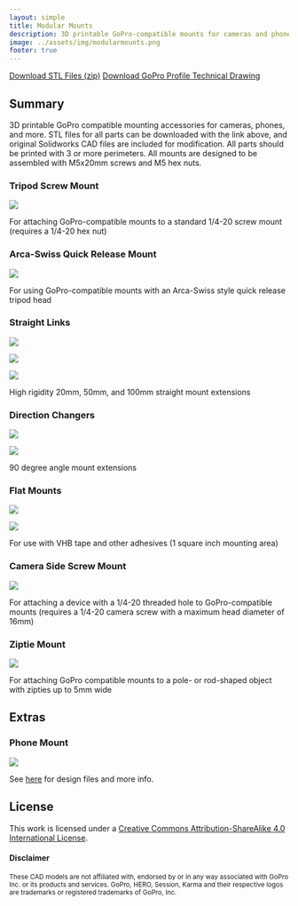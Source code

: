 ```yaml
---
layout: simple
title: Modular Mounts
description: 3D printable GoPro-compatible mounts for cameras and phones
image: ../assets/img/modularmounts.png
footer: true
---
```


<a href="../assets/projects/modularmounts-stl.zip" class="button">Download STL Files (zip)</a>
<a href="../assets/projects/modularmounts-GoPro Profile.pdf" class="button">Download GoPro Profile Technical Drawing</a>

## Summary

3D printable GoPro compatible mounting accessories for cameras, phones, and more. STL files for all parts can be downloaded with the link above, and original Solidworks CAD files are included for modification. <!--The original Solidworks design files can be found in the [GrabCAD folder for this project](https://workbench.grabcad.com/workbench/projects/gcnUv4yWleEZdF-MvPbkRW6ztajOTvjOf2FrRhKy1aaAlx#/space/gcRLR5dOVLxat1oCPV2CXJvUbPfd5Zgm9qYSkP6tpdQevQ).--> All parts should be printed with 3 or more perimeters. All mounts are designed to be assembled with M5x20mm screws and M5 hex nuts.

### Tripod Screw Mount

![](../assets/projects/modularmounts-00.png)

For attaching GoPro-compatible mounts to a standard 1/4-20 screw mount (requires a 1/4-20 hex nut)

### Arca-Swiss Quick Release Mount

![](../assets/projects/modularmounts-01.png)

For using GoPro-compatible mounts with an Arca-Swiss style quick release tripod head

### Straight Links

![](../assets/projects/modularmounts-10.png)

![](../assets/projects/modularmounts-03.png)

![](../assets/projects/modularmounts-02.png)

High rigidity 20mm, 50mm, and 100mm straight mount extensions

### Direction Changers

![](../assets/projects/modularmounts-05.png)

![](../assets/projects/modularmounts-06.png)

90 degree angle mount extensions

### Flat Mounts

![](../assets/projects/modularmounts-07.png)

![](../assets/projects/modularmounts-08.png)

For use with VHB tape and other adhesives (1 square inch mounting area)

### Camera Side Screw Mount

![](../assets/projects/modularmounts-04.png)

For attaching a device with a 1/4-20 threaded hole to GoPro-compatible mounts (requires a 1/4-20 camera screw with a maximum head diameter of 16mm)

### Ziptie Mount

![](../assets/projects/modularmounts-09.png)

For attaching GoPro compatible mounts to a pole- or rod-shaped object with zipties up to 5mm wide

## Extras

### Phone Mount

![](../assets/projects/phoneclamp-00.jpg)

See [here](phone-clamp) for design files and more info.

## License
This work is licensed under a [Creative Commons Attribution-ShareAlike 4.0 International License](http://creativecommons.org/licenses/by-sa/4.0/).

#### Disclaimer
<small>These CAD models are not affiliated with, endorsed by or in any way associated with GoPro Inc. or its products and services. GoPro, HERO, Session, Karma and their respective logos are trademarks or registered trademarks of GoPro, Inc.</small>
